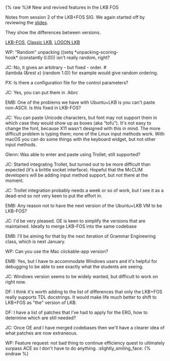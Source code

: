{% raw %}# New and revived features in the LKB FOS

Notes from session 2 of the LKB+FOS SIG. We again started off by
reviewing the [slides](http://www.delph-in.net/2020/lkb-tutorial.pdf).

They show the differences between versions.

[LKB-FOS](https://delph-in.github.io/docs/tools/LkbFos), [Classic LKB](https://delph-in.github.io/docs/tools/LkbTop), [LOGON LKB](https://delph-in.github.io/docs/tools/LogonTop)

WP: "Random" unpacking
((setq \*unpacking-scoring-hook\* (constantly 0.0))) isn't really
random, right?

JC: No, it gives an arbitrary - but fixed - order.
\#(lambda (&rest x) (random 1.0)) for example would give random
ordering.

PX: Is there a configuration file for the control parameters?

JC: Yes, you can put them in .lkbrc

EMB: One of the problems we have with Ubuntu+LKB is you can't paste
non-ASCII. Is this fixed in LKB-FOS?

JC: You can paste Unicode characters, but font may not support them in
which case they would show up as boxes (aka “tofu”). It's not easy to
change the font, because X11 wasn't designed with this in mind. The more
difficult problem is typing them; none of the Linux input methods work.
With macOS you can do some things with the keyboard widget, but not
other input methods.

Glenn: Was able to enter and paste using Trollet; still supported?

JC: Started integrating Trollet, but turned out to be more difficult
than expected (it's a brittle socket interface). Hopeful that the McCLIM
developers will be adding input method support, but not there at the
moment.

JC: Trollet integration probably needs a week or so of work, but I see
it as a dead-end so not very keen to put the effort in.

EMB: Any reason not to have the next version of the Ubuntu+LKB VM to be
LKB-FOS?

JC: I'd be very pleased. OE is keen to simplify the versions that are
maintained. Ideally to merge LKB-FOS into the same codebase

EMB: I'll be aiming for that by the next iteration of Grammar
Engineering class, which is next January.

WP: Can you use the Mac clickable-app version?

EMB: Yes, but I have to accommodate Windows users and it's helpful for
debugging to be able to see exactly what the students are seeing.

JC: Windows version seems to be widely wanted, but difficult to work on
right now.

DF: I think it's worth adding to the list of differences that only the
LKB+FOS really supports TDL docstrings. It would make life much better
to shift to LKB+FOS as "the" version of LKB.

DF: I have a list of patches that I’ve had to apply for the ERG, how to
determine which are still needed?

JC: Once OE and I have merged codebases then we'll have a clearer idea
of what patches are now extraneous.

WP: Feature request: not bad thing to continue efficiency quest to
ultimately surpass ACE so I don't have to do anything.
:slightly\_smiling\_face:
<update date omitted for speed>{% endraw %}